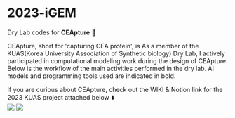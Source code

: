 # 2023-iGEM
Dry Lab codes for <b>CEApture</b> 📎

CEApture, short for 'capturing CEA protein', is 
As a member of the KUAS(Korea University Association of Synthetic biology) Dry Lab, I actively participated in computational modeling work during the design of CEApture. Below is the workflow of the main activities performed in the dry lab. AI models and programming tools used are indicated in bold.


<p>
  If you are curious about CEApture, check out the WIKI & Notion link for the 2023 KUAS project attached below ⬇️ <br/>
  <a href="https://2023.igem.wiki/kuas-seoul/" target="_blank"><img src="https://img.shields.io/badge/KUAS%20IGEM%20WIKI-ff6f69?style=flat-square&logoColor=white"/></a>
  <a href="https://www.notion.so/kuas/2023-Archive-a21173032b5a4c31adbe3702864672cd" target="_blank"><img src="https://img.shields.io/badge/2023%20KUAS-000000?style=flat-square&textColor=white&logo=Notion&logoColor=white"/></a>
<p/>
